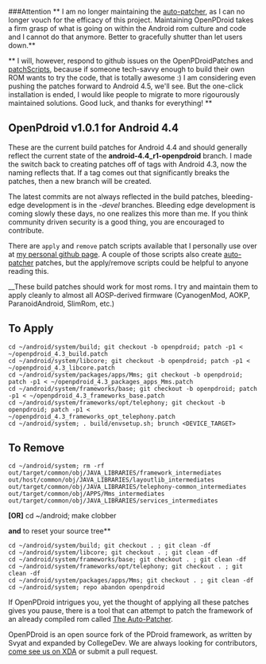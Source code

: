 
###Attention 
** I am no longer maintaining the [auto-patcher](https://github.com/mateor/auto-patcher), as I can no longer vouch for the efficacy of this project. Maintaining OpenPDroid takes a firm grasp of what is going on within the Android rom culture and code and I cannot do that anymore. Better to gracefully shutter than let users down.**

** I will, however, respond to github issues on the OpenPDroidPatches and [patchScripts](https://github.com/mateor/patchScripts), because if someone tech-savvy enough to build their own ROM wants to try the code, that is totally awesome :) I am considering even pushing the patches forward to Android 4.5, we'll see. But the one-click installation is ended, I would like people to migrate to more rigourously maintained solutions. Good luck, and thanks for everything! **


## OpenPdroid v1.0.1 for Android 4.4


These are the current build patches for Android 4.4 and should generally reflect the
current state of the **android-4.4_r1-openpdroid** branch. I made the switch back to creating patches off of tags with Android 4.3, now the naming reflects that. If a tag comes out that significantly breaks the patches, then a new branch will be created.

The latest commits are not always reflected in the build patches, bleeding-edge development is in the _-devel_ branches. Bleeding edge development is coming slowly these days, no one realizes this more than me. If you think community driven security is a good thing, you are encouraged to contribute.

There are ```apply``` and ```remove``` patch scripts available that I personally use over at [my personal github page](https://github.com/mateor/patchScripts). A couple of those scripts also create [auto-patcher](https://www.github.com/mateor/auto-patcher) patches, but the apply/remove scripts could be helpful to anyone reading this.

__These build patches should work for most roms. I try and maintain them to apply cleanly to almost all AOSP-derived firmware (CyanogenMod, AOKP, ParanoidAndroid, SlimRom, etc.)


To Apply
--------------
	cd ~/android/system/build; git checkout -b openpdroid; patch -p1 < ~/openpdroid_4.3_build.patch
	cd ~/android/system/libcore; git checkout -b openpdroid; patch -p1 < ~/openpdroid_4.3_libcore.patch
	cd ~/android/system/packages/apps/Mms; git checkout -b openpdroid; patch -p1 < ~/openpdroid_4.3_packages_apps_Mms.patch
	cd ~/android/system/frameworks/base; git checkout -b openpdroid; patch -p1 < ~/openpdroid_4.3_frameworks_base.patch
	cd ~/android/system/frameworks/opt/telephony; git checkout -b openpdroid; patch -p1 < ~/openpdroid_4.3_frameworks_opt_telephony.patch
	cd ~/android/system; . build/envsetup.sh; brunch <DEVICE_TARGET>


To Remove
--------------
	cd ~/android/system; rm -rf out/target/common/obj/JAVA_LIBRARIES/framework_intermediates out/host/common/obj/JAVA_LIBRARIES/layoutlib_intermediates out/target/common/obj/JAVA_LIBRARIES/telephony-common_intermediates out/target/common/obj/APPS/Mms_intermediates out/target/common/obj/JAVA_LIBRARIES/services_intermediates

**[OR]** 	cd ~/android; make clobber

**and** to reset your source tree**

	cd ~/android/system/build; git checkout . ; git clean -df
	cd ~/android/system/libcore; git checkout . ; git clean -df
	cd ~/android/system/frameworks/base; git checkout . ; git clean -df
	cd ~/android/system/frameworks/opt/telephony; git checkout . ; git clean -df
	cd ~/android/system/packages/apps/Mms; git checkout . ; git clean -df
	cd ~/android/system; repo abandon openpdroid

If OpenPDroid intrigues you, yet the thought of applying all these patches gives you
pause, there is a tool that can attempt to patch the framework of an already compiled
rom called [The Auto-Patcher](http://forum.xda-developers.com/showthread.php?p=32155918#post32155918). 


OpenPDroid is an open source fork of the PDroid framework, as written by Svyat and expanded by CollegeDev. We are always looking for contributors, [come see us on XDA](http://forum.xda-developers.com/showthread.php?t=2098156) or submit a pull request.
